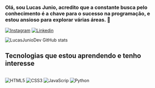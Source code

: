 ### Olá, sou Lucas Junio, acredito que a constante busca pelo conhecimento é a chave para o sucesso na programação, e estou ansioso para explorar várias áreas. 👋
[![Instagram](https://img.shields.io/badge/Instagram-E4405F?style=for-the-badge&logo=instagram&logoColor=white)](https://instagram.com/luc45_oficial?igshid=NzZhOTFIYzFmZQ==)
[![Linkedin](https://img.shields.io/badge/LinkedIn-0077B5?style=for-the-badge&logo=linkedin&logoColor=white)](https://www.linkedin.com/in/lucas-junio-pereira-lima-1ba0a01a3/)

![LucasJunioDev GitHub stats](https://github-readme-stats.vercel.app/api?username=LucasJunioDev&show_icons=true&theme=transparent)

## Tecnologias que estou aprendendo e tenho interesse
<div style="display:inline-block"><br>
    <img alt="HTML5"src="https://img.shields.io/badge/HTML-239120?style=for-the-badge&logo=html5&logoColor=white">
    <img alt="CSS3"src="https://img.shields.io/badge/CSS-239120?&style=for-the-badge&logo=css3&logoColor=white">
    <img alt="JavaScrip"src="https://img.shields.io/badge/JavaScript-F7DF1E?style=for-the-badge&logo=javascript&logoColor=black">
    <img alt="Python"src="https://img.shields.io/badge/Python-14354C?style=for-the-badge&logo=python&logoColor=white">
</div>


